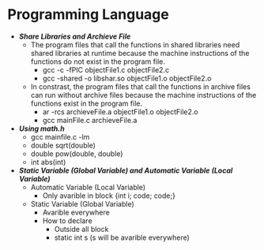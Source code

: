 Programming Language
====================================

+ ***Share Libraries and Archieve File***
  + The program files that call the functions in shared libraries need shared libraries at runtime because the machine instructions of the functions do not exist in the program file.  
    + gcc -c -fPIC objectFile1.c objectFile2.c
    + gcc -shared -o libshar.so objectFile1.o objectFile2.o
  + In constrast, the program files that call the functions in archive files can run without archive files because the machine instructions of the functions exist in the program file.
    + ar -rcs archieveFile.a objectFile1.o objectFile2.o
    + gcc mainFile.c archieveFile.a
+ ***Using math.h***
  + gcc mainfile.c -lm
  + double sqrt(double)
  + double pow(double, double)
  + int abs(int)
+ ***Static Variable (Global Variable) and Automatic Variable (Local Variable)***
  + Automatic Variable (Local Variable)
    + Only avarible in block {int i; code; code;}
  + Static Variable (Global Variable)
    + Avarible everywhere
    + How to declare
      + Outside all block
      + static int s (s will be avarible everywhere)
  